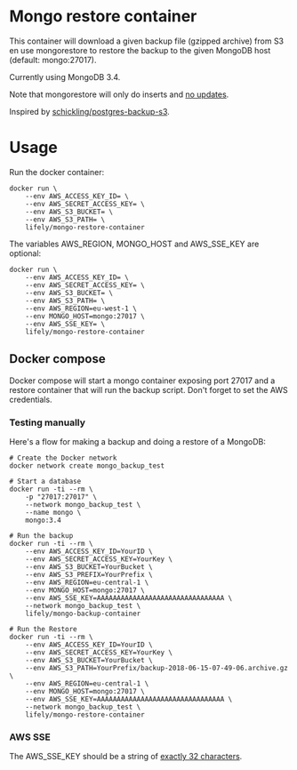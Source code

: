 # Mongo restore container
This container will download a given backup file (gzipped archive) from S3 en use mongorestore to restore the backup to the given MongoDB host (default: mongo:27017).

Currently using MongoDB 3.4.

Note that mongorestore will only do inserts and [no updates](https://docs.mongodb.com/manual/reference/program/mongorestore/#behavior).

Inspired by [schickling/postgres-backup-s3](https://hub.docker.com/r/schickling/postgres-backup-s3/).

# Usage
Run the docker container:

    docker run \
        --env AWS_ACCESS_KEY_ID= \
        --env AWS_SECRET_ACCESS_KEY= \
        --env AWS_S3_BUCKET= \
        --env AWS_S3_PATH= \
        lifely/mongo-restore-container

The variables AWS_REGION, MONGO_HOST and AWS_SSE_KEY are optional:

    docker run \
        --env AWS_ACCESS_KEY_ID= \
        --env AWS_SECRET_ACCESS_KEY= \
        --env AWS_S3_BUCKET= \
        --env AWS_S3_PATH= \
        --env AWS_REGION=eu-west-1 \
        --env MONGO_HOST=mongo:27017 \
        --env AWS_SSE_KEY= \
        lifely/mongo-restore-container

## Docker compose
Docker compose will start a mongo container exposing port 27017 and a restore container that will run the backup script. Don't forget to set the AWS credentials.

### Testing manually
Here's a flow for making a backup and doing a restore of a MongoDB:

    # Create the Docker network
    docker network create mongo_backup_test

    # Start a database
    docker run -ti --rm \
        -p "27017:27017" \
        --network mongo_backup_test \
        --name mongo \
        mongo:3.4

    # Run the backup
    docker run -ti --rm \
        --env AWS_ACCESS_KEY_ID=YourID \
        --env AWS_SECRET_ACCESS_KEY=YourKey \
        --env AWS_S3_BUCKET=YourBucket \
        --env AWS_S3_PREFIX=YourPrefix \
        --env AWS_REGION=eu-central-1 \
        --env MONGO_HOST=mongo:27017 \
        --env AWS_SSE_KEY=AAAAAAAAAAAAAAAAAAAAAAAAAAAAAAAA \
        --network mongo_backup_test \
        lifely/mongo-backup-container

    # Run the Restore
    docker run -ti --rm \
        --env AWS_ACCESS_KEY_ID=YourID \
        --env AWS_SECRET_ACCESS_KEY=YourKey \
        --env AWS_S3_BUCKET=YourBucket \
        --env AWS_S3_PATH=YourPrefix/backup-2018-06-15-07-49-06.archive.gz \
        --env AWS_REGION=eu-central-1 \
        --env MONGO_HOST=mongo:27017 \
        --env AWS_SSE_KEY=AAAAAAAAAAAAAAAAAAAAAAAAAAAAAAAA \
        --network mongo_backup_test \
        lifely/mongo-restore-container


### AWS SSE
The AWS_SSE_KEY should be a string of [exactly 32 characters](https://stackoverflow.com/a/35905265).
